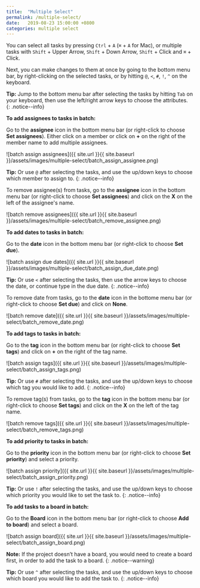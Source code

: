 ```yaml
---
title:  "Multiple Select"
permalink: /multiple-select/
date:   2019-08-23 15:00:00 +0800
categories: multiple select
---
```

You can select all tasks by pressing `Ctrl` + `A` (`⌘` + `A` for Mac), or multiple tasks with `Shift` + Upper Arrow, `Shift` + Down Arrow, `Shift` + Click and `⌘` + Click.

Next, you can make changes to them at once by going to the bottom menu bar, by right-clicking on the selected tasks, or by hitting `@`, `<`, `#`, `!`, `^` on the keyboard. 

**Tip:** Jump to the bottom menu bar after selecting the tasks by hitting `Tab` on your keyboard, then use the left/right arrow keys to choose the attributes.  
{: .notice--info}


**To add assignees to tasks in batch:**

Go to the **assignee** icon in the bottom menu bar (or right-click to choose **Set assignees**). Either click on a member or click on **+** on the right of the member name to add multiple assignees.

![batch assign assignees]({{ site.url }}{{ site.baseurl }}/assets/images/multiple-select/batch_assign_assignee.png)

**Tip:** Or use `@` after selecting the tasks, and use the up/down keys to choose which member to assign to. 
{: .notice--info}

To remove assignee(s) from tasks, go to the **assignee** icon in the bottom menu bar (or right-click to choose **Set assignees**) and click on the **X** on the left of the assignee's name.

![batch remove assignees]({{ site.url }}{{ site.baseurl }}/assets/images/multiple-select/batch_remove_assignee.png)


**To add dates to tasks in batch:**

Go to the **date** icon in the bottom menu bar (or right-click to choose **Set due**).

![batch assign due dates]({{ site.url }}{{ site.baseurl }}/assets/images/multiple-select/batch_assign_due_date.png)

**Tip:** Or use `<` after selecting the tasks, then use the arrow keys to choose the date, or continue type in the due date. 
{: .notice--info}

To remove date from tasks, go to the **date** icon in the bottome menu bar (or right-click to choose **Set due**) and click on **None**.

![batch remove date]({{ site.url }}{{ site.baseurl }}/assets/images/multiple-select/batch_remove_date.png)


**To add tags to tasks in batch:**

Go to the **tag** icon in the bottom menu bar (or right-click to choose **Set tags**) and click on **+** on the right of the tag name.

![batch assign tags]({{ site.url }}{{ site.baseurl }}/assets/images/multiple-select/batch_assign_tags.png)

**Tip:** Or use `#` after selecting the tasks, and use the up/down keys to choose which tag you would like to add. 
{: .notice--info}

To remove tag(s) from tasks, go to the **tag** icon in the bottom menu bar (or right-click to choose **Set tags**) and click on the **X** on the left of the tag name.

![batch remove tags]({{ site.url }}{{ site.baseurl }}/assets/images/multiple-select/batch_remove_tags.png)


**To add priority to tasks in batch:**

Go to the **priority** icon in the bottom menu bar (or right-click to choose **Set priority**) and select a priority.

![batch assign priority]({{ site.url }}{{ site.baseurl }}/assets/images/multiple-select/batch_assign_priority.png)

**Tip:** Or use `!` after selecting the tasks, and use the up/down keys to choose which priority you would like to set the task to. 
{: .notice--info}



**To add tasks to a board in batch:**

Go to the **Board** icon in the bottom menu bar (or right-click to choose **Add to board**) and select a board. 

![batch assign board]({{ site.url }}{{ site.baseurl }}/assets/images/multiple-select/batch_assign_board.png)

**Note:** If the project doesn’t have a board, you would need to create a board first, in order to add the task to a board. 
{: .notice--warning}

**Tip:** Or use `^` after selecting the tasks, and use the up/down keys to choose which board you would like to add the task to. 
{: .notice--info}





